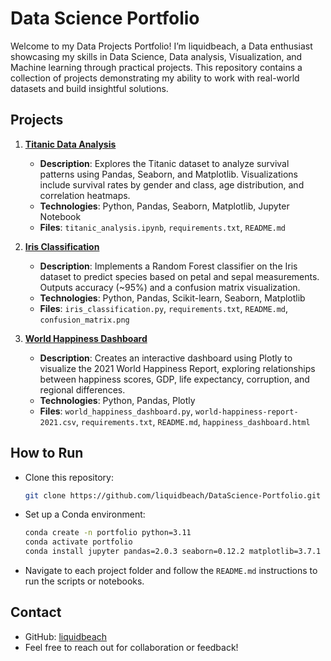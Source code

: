 # Data Science Portfolio

Welcome to my Data Projects Portfolio! I’m liquidbeach, a Data enthusiast showcasing my skills in Data Science, Data analysis, Visualization, and Machine learning through practical projects. This repository contains a collection of projects demonstrating my ability to work with real-world datasets and build insightful solutions.

## Projects

1. **[Titanic Data Analysis](project1-titanic-analysis)**  
   - **Description**: Explores the Titanic dataset to analyze survival patterns using Pandas, Seaborn, and Matplotlib. Visualizations include survival rates by gender and class, age distribution, and correlation heatmaps.
   - **Technologies**: Python, Pandas, Seaborn, Matplotlib, Jupyter Notebook
   - **Files**: `titanic_analysis.ipynb`, `requirements.txt`, `README.md`

2. **[Iris Classification](project2-iris-classification)**  
   - **Description**: Implements a Random Forest classifier on the Iris dataset to predict species based on petal and sepal measurements. Outputs accuracy (~95%) and a confusion matrix visualization.
   - **Technologies**: Python, Pandas, Scikit-learn, Seaborn, Matplotlib
   - **Files**: `iris_classification.py`, `requirements.txt`, `README.md`, `confusion_matrix.png`

3. **[World Happiness Dashboard](project3-world-happiness-dashboard)**  
   - **Description**: Creates an interactive dashboard using Plotly to visualize the 2021 World Happiness Report, exploring relationships between happiness scores, GDP, life expectancy, corruption, and regional differences.
   - **Technologies**: Python, Pandas, Plotly
   - **Files**: `world_happiness_dashboard.py`, `world-happiness-report-2021.csv`, `requirements.txt`, `README.md`, `happiness_dashboard.html`

## How to Run
- Clone this repository:
  ```bash
  git clone https://github.com/liquidbeach/DataScience-Portfolio.git
  ```
- Set up a Conda environment:
  ```bash
  conda create -n portfolio python=3.11
  conda activate portfolio
  conda install jupyter pandas=2.0.3 seaborn=0.12.2 matplotlib=3.7.1 scikit-learn=1.2.2 plotly=5.22.0 -c conda-forge
  ```
- Navigate to each project folder and follow the `README.md` instructions to run the scripts or notebooks.

## Contact
- GitHub: [liquidbeach](https://github.com/liquidbeach)
- Feel free to reach out for collaboration or feedback!
